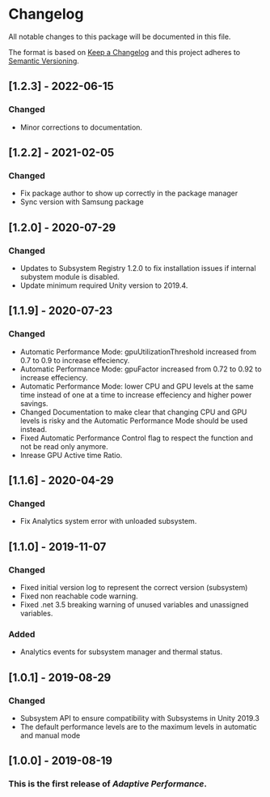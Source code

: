 # Changelog
All notable changes to this package will be documented in this file.

The format is based on [Keep a Changelog](http://keepachangelog.com/en/1.0.0/)
and this project adheres to [Semantic Versioning](http://semver.org/spec/v2.0.0.html).

## [1.2.3] - 2022-06-15

### Changed
- Minor corrections to documentation.

## [1.2.2] - 2021-02-05

### Changed
- Fix package author to show up correctly in the package manager
- Sync version with Samsung package

## [1.2.0] - 2020-07-29

### Changed
- Updates to Subsystem Registry 1.2.0 to fix installation issues if internal subystem module is disabled.
- Update minimum required Unity version to 2019.4.

## [1.1.9] - 2020-07-23

### Changed
- Automatic Performance Mode: gpuUtilizationThreshold increased from 0.7 to 0.9 to increase effeciency.
- Automatic Performance Mode: gpuFactor increased from 0.72 to 0.92 to increase effeciency.
- Automatic Performance Mode: lower CPU and GPU levels at the same time instead of one at a time to increase effeciency and higher power savings.
- Changed Documentation to make clear that changing CPU and GPU levels is risky and the Automatic Performance Mode should be used instead.
- Fixed Automatic Performance Control flag to respect the function and not be read only anymore.
- Inrease GPU Active time Ratio.

## [1.1.6] - 2020-04-29

### Changed
- Fix Analytics system error with unloaded subsystem.

## [1.1.0] - 2019-11-07

### Changed
- Fixed initial version log to represent the correct version (subsystem)
- Fixed non reachable code warning.
- Fixed .net 3.5 breaking warning of unused variables and unassigned variables.

### Added
- Analytics events for subsystem manager and thermal status.

## [1.0.1] - 2019-08-29

### Changed
- Subsystem API to ensure compatibility with Subsystems in Unity 2019.3
- The default performance levels are to the maximum levels in automatic and manual mode

## [1.0.0] - 2019-08-19

### This is the first release of *Adaptive Performance*.
